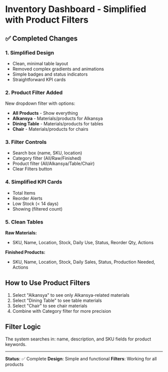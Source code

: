 # Inventory Dashboard - Simplified with Product Filters

## ✅ Completed Changes

### 1. **Simplified Design**
- Clean, minimal table layout
- Removed complex gradients and animations
- Simple badges and status indicators
- Straightforward KPI cards

### 2. **Product Filter Added**
New dropdown filter with options:
- **All Products** - Show everything
- **Alkansya** - Materials/products for Alkansya
- **Dining Table** - Materials/products for tables
- **Chair** - Materials/products for chairs

### 3. **Filter Controls**
- Search box (name, SKU, location)
- Category filter (All/Raw/Finished)
- Product filter (All/Alkansya/Table/Chair)
- Clear Filters button

### 4. **Simplified KPI Cards**
- Total Items
- Reorder Alerts
- Low Stock (< 14 days)
- Showing (filtered count)

### 5. **Clean Tables**
**Raw Materials:**
- SKU, Name, Location, Stock, Daily Use, Status, Reorder Qty, Actions

**Finished Products:**
- SKU, Name, Location, Stock, Daily Sales, Status, Production Needed, Actions

## How to Use Product Filters

1. Select "Alkansya" to see only Alkansya-related materials
2. Select "Dining Table" to see table materials
3. Select "Chair" to see chair materials
4. Combine with Category filter for more precision

## Filter Logic
The system searches in: name, description, and SKU fields for product keywords.

---
**Status**: ✅ Complete
**Design**: Simple and functional
**Filters**: Working for all products
